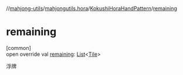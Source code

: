 //[mahjong-utils](../../../index.md)/[mahjongutils.hora](../index.md)/[KokushiHoraHandPattern](index.md)/[remaining](remaining.md)

# remaining

[common]\
open override val [remaining](remaining.md): [List](https://kotlinlang.org/api/latest/jvm/stdlib/kotlin-stdlib/kotlin.collections/-list/index.html)&lt;[Tile](../../mahjongutils.models/-tile/index.md)&gt;

浮牌
